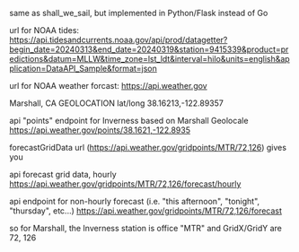 same as shall_we_sail, but implemented in Python/Flask instead of Go

url for NOAA tides: https://api.tidesandcurrents.noaa.gov/api/prod/datagetter?begin_date=20240313&end_date=20240319&station=9415339&product=predictions&datum=MLLW&time_zone=lst_ldt&interval=hilo&units=english&application=DataAPI_Sample&format=json

url for NOAA weather forcast: https://api.weather.gov

Marshall, CA GEOLOCATION lat/long 38.16213,-122.89357

api "points" endpoint for Inverness based on Marshall Geolocale https://api.weather.gov/points/38.1621,-122.8935

forecastGridData url (https://api.weather.gov/gridpoints/MTR/72,126) gives you

api forecast grid data, hourly https://api.weather.gov/gridpoints/MTR/72,126/forecast/hourly

api endpoint for non-hourly forecast (i.e. "this afternoon", "tonight", "thursday", etc...) https://api.weather.gov/gridpoints/MTR/72,126/forecast

so for Marshall, the Inverness station is office "MTR" and GridX/GridY are 72, 126